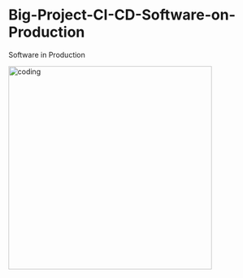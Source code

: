# Big-Project-CI-CD-Software-on-Production


Software in Production 


<img align = "center" alt = "coding" width = "400" src = "C:\Users\Admin\Pictures\Screenshots\jenkins_workflow.png"> 
